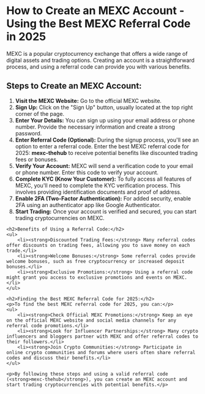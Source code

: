 <h1>How to Create an MEXC Account - Using the Best MEXC Referral Code in 2025</h1>
<p>MEXC is a popular cryptocurrency exchange that offers a wide range of digital assets and trading options. Creating an account is a straightforward process, and using a referral code can provide you with various benefits.</p>
<h2>Steps to Create an MEXC Account:</h2>
<ol>
<li><strong>Visit the MEXC Website:</strong> Go to the official MEXC website.</li>
<li><strong>Sign Up:</strong> Click on the "Sign Up" button, usually located at the top right corner of the page.</li>
<li><strong>Enter Your Details:</strong> You can sign up using your email address or phone number. Provide the necessary information and create a strong password.</li>
        <li><strong>Enter Referral Code (Optional):</strong> During the signup process, you'll see an option to enter a referral code. Enter the best MEXC referral code for 2025: <strong>mexc-thehub</strong> to receive potential benefits like discounted trading fees or bonuses.</li>
        <li><strong>Verify Your Account:</strong> MEXC will send a verification code to your email or phone number. Enter this code to verify your account.</li>
        <li><strong>Complete KYC (Know Your Customer):</strong> To fully access all features of MEXC, you'll need to complete the KYC verification process. This involves providing identification documents and proof of address.</li>
        <li><strong>Enable 2FA (Two-Factor Authentication):</strong> For added security, enable 2FA using an authenticator app like Google Authenticator.</li>
        <li><strong>Start Trading:</strong> Once your account is verified and secured, you can start trading cryptocurrencies on MEXC.</li>
    </ol>

    <h2>Benefits of Using a Referral Code:</h2>
    <ul>
        <li><strong>Discounted Trading Fees:</strong> Many referral codes offer discounts on trading fees, allowing you to save money on each trade.</li>
        <li><strong>Welcome Bonuses:</strong> Some referral codes provide welcome bonuses, such as free cryptocurrency or increased deposit bonuses.</li>
        <li><strong>Exclusive Promotions:</strong> Using a referral code might grant you access to exclusive promotions and events on MEXC.</li>
    </ul>

    <h2>Finding the Best MEXC Referral Code for 2025:</h2>
    <p>To find the best MEXC referral code for 2025, you can:</p>
    <ul>
        <li><strong>Check Official MEXC Promotions:</strong> Keep an eye on the official MEXC website and social media channels for any referral code promotions.</li>
        <li><strong>Look for Influencer Partnerships:</strong> Many crypto influencers and bloggers partner with MEXC and offer referral codes to their followers.</li>
        <li><strong>Join Crypto Communities:</strong> Participate in online crypto communities and forums where users often share referral codes and discuss their benefits.</li>
    </ul>

    <p>By following these steps and using a valid referral code (<strong>mexc-thehub</strong>), you can create an MEXC account and start trading cryptocurrencies with potential benefits.</p>
